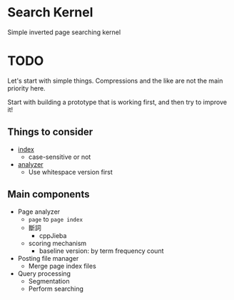 # Search Kernel

Simple inverted page searching kernel

# TODO

Let's start with simple things. Compressions and the like are not the main priority here. 

Start with building a prototype that is working first, and then try to improve it!

## Things to consider

* [index](https://www.elastic.co/guide/en/elasticsearch/guide/current/inverted-index.html)  
    * case-sensitive or not
* [analyzer](https://www.elastic.co/guide/en/elasticsearch/guide/current/analysis-intro.html)
    * Use whitespace version first

## Main components

* Page analyzer
    * `page` to `page index`
    * 斷詞
        * cppJieba
    * scoring mechanism
        * baseline version: by term frequency count
* Posting file manager
    * Merge page index files
* Query processing
    * Segmentation
    * Perform searching